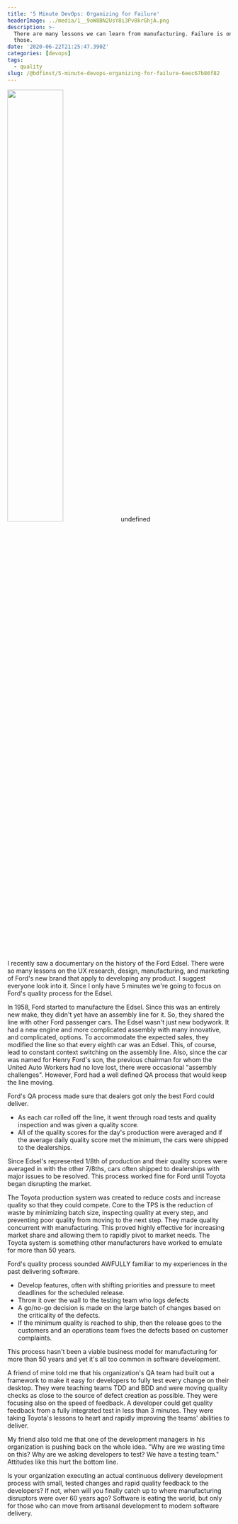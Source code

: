 ```yaml
---
title: '5 Minute DevOps: Organizing for Failure'
headerImage: ../media/1__9oW8BN2UsY8i3Pv8krGhjA.png
description: >-
  There are many lessons we can learn from manufacturing. Failure is one of
  those.
date: '2020-06-22T21:25:47.390Z'
categories: [devops]
tags: 
  - quality
slug: /@bdfinst/5-minute-devops-organizing-for-failure-6eec67b86f82
---
```


<img src="../media/1__9oW8BN2UsY8i3Pv8krGhjA.png" width="50%"></img>
undefined

I recently saw a documentary on the history of the Ford Edsel. There were so many lessons on the UX research, design, manufacturing, and marketing of Ford's new brand that apply to developing any product. I suggest everyone look into it. Since I only have 5 minutes we're going to focus on Ford's quality process for the Edsel.

In 1958, Ford started to manufacture the Edsel. Since this was an entirely new make, they didn't yet have an assembly line for it. So, they shared the line with other Ford passenger cars. The Edsel wasn't just new bodywork. It had a new engine and more complicated assembly with many innovative, and complicated, options. To accommodate the expected sales, they modified the line so that every eighth car was an Edsel. This, of course, lead to constant context switching on the assembly line. Also, since the car was named for Henry Ford's son, the previous chairman for whom the United Auto Workers had no love lost, there were occasional "assembly challenges". However, Ford had a well defined QA process that would keep the line moving.

Ford's QA process made sure that dealers got only the best Ford could deliver.

* As each car rolled off the line, it went through road tests and quality inspection and was given a quality score.
* All of the quality scores for the day's production were averaged and if the average daily quality score met the minimum, the cars were shipped to the dealerships.

Since Edsel's represented 1/8th of production and their quality scores were averaged in with the other 7/8ths, cars often shipped to dealerships with major issues to be resolved. This process worked fine for Ford until Toyota began disrupting the market.

The Toyota production system was created to reduce costs and increase quality so that they could compete. Core to the TPS is the reduction of waste by minimizing batch size, inspecting quality at every step, and preventing poor quality from moving to the next step. They made quality concurrent with manufacturing. This proved highly effective for increasing market share and allowing them to rapidly pivot to market needs. The Toyota system is something other manufacturers have worked to emulate for more than 50 years.

Ford's quality process sounded AWFULLY familiar to my experiences in the past delivering software.

* Develop features, often with shifting priorities and pressure to meet deadlines for the scheduled release.
* Throw it over the wall to the testing team who logs defects
* A go/no-go decision is made on the large batch of changes based on the criticality of the defects.
* If the minimum quality is reached to ship, then the release goes to the customers and an operations team fixes the defects based on customer complaints.

This process hasn't been a viable business model for manufacturing for more than 50 years and yet it's all too common in software development.

A friend of mine told me that his organization's QA team had built out a framework to make it easy for developers to fully test every change on their desktop. They were teaching teams TDD and BDD and were moving quality checks as close to the source of defect creation as possible. They were focusing also on the speed of feedback. A developer could get quality feedback from a fully integrated test in less than 3 minutes. They were taking Toyota's lessons to heart and rapidly improving the teams' abilities to deliver.

My friend also told me that one of the development managers in his organization is pushing back on the whole idea. "Why are we wasting time on this? Why are we asking developers to test? We have a testing team." Attitudes like this hurt the bottom line.

Is your organization executing an actual continuous delivery development process with small, tested changes and rapid quality feedback to the developers? If not, when will you finally catch up to where manufacturing disruptors were over 60 years ago? Software is eating the world, but only for those who can move from artisanal development to modern software delivery.
